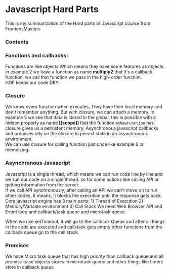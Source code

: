 # Javascript Hard Parts
This is my summarization of the Hard parts of Javascript course from FrontensMasters

### Contents

### Functions and callbacks:

Functions are like objects Which means they have some features as objects.
In example 2 we have a function as name **multiply2** that it's a callback function. we call that function we pass in the high-order function. <br />
HOF keeps our code DRY.

### Closure
We know every function when executes, They have their local memory and don't remember anything. But with closure, we can attach a memory.
In example 5 we see that data is stored in the global, this is possible with a hidden property as name **[[scope]]** that the function `myNewFunction` has. closure gives us a persistent memory. Asynchronous javascript callbacks and promises rely on the closure to persist state in an asynchronous environment. <br />
We can use closure for calling function just once like example 6 or memoizing.

### Asynchronous Javascript
Javascript is a single thread, which means we can run code line by line and we run our code on a single thread.
so for some actions like calling API or getting information from the server. <br />
If we call API synchronously, after calling an API we can't move on to run other codes, It means, It blocks the execution until the response gets back. <br />
Core javascript engine has 3 main parts: 1) Thread of Execution 2) Memory/Variable environment 3) Call Stack
We need Web Browser API and Event loop and callback/task queue and microtask queue. <br />

When we use setTimeout, it will go to the callback Queue and after all things in the code are executed and callstack gets empty other functions from the callback queue go to the call stack.

### Promises
We have Micro task queue that has high priority than callback queue and all promise base objects stores in microtask queue
and other things like timers store in callback queue